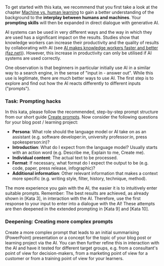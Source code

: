 To get started with this kata, we recommend that you first take a look at the chapter [Machine vs. human learning](1-4-machine-vs-human-learning.md) to gain a better understanding of the background to the **interplay between humans and machines**. Your **prompting skills** will then be expanded in direct dialogue with generative AI.

AI systems can be used in very different ways and the way in which they are used has a significant impact on the results. Studies show that knowledge workers can increase their productivity and the quality of results by collaborating with AI (see [AI makes knowledge workers faster and better (faz.net)](https://www.faz.net/pro/d-economy/kuenstliche-intelligenz/ki-macht-wissensarbeiter-schneller-und-besser-19183974.html)). However, this increase in productivity can only be utilised if AI systems are used correctly.

One observation is that beginners in particular initially use AI in a similar way to a search engine, in the sense of "input in - answer out". While this use is legitimate, there are much better ways to use AI. The first step is to explore and find out how the AI reacts differently to different inputs ("prompts").

### Task: Prompting hacks

In this kata, please follow the recommended, step-by-step prompt structure from our short guide [Create prompts](1-8-prompts-create.md). Now consider the following questions for your blog post / learning project:

- **Persona**: What role should the language model or AI take on as an assistant (e.g. software developer:in, university professor:in, press spokesperson:in)?
- **Introduction**: What do I expect from the language model? Usually starts with an action word (e.g. Describe me, Explain to me, Create me).
- **Individual content**: The actual text to be processed.
- **Format**: If necessary, what format do I expect the output to be (e.g. code, paper, press release, infographic)?
- **Additional information**: Other relevant information that makes a context more specific (e.g. writing style, filter, history, technique, method).

The more experience you gain with the AI, the easier it is to intuitively enter suitable prompts. Remember: The best results are achieved, as already shown in [Kata 3], in interaction with the AI. Therefore, use the first response to your input to enter into a dialogue with the AI! These attempts are then deepened in the extended prompting in [Kata 9] and [Kata 10].

### Deepening: Creating more complex prompts

Create a more complex prompt that leads to an initial summarising (PowerPoint) presentation or a concept for the topic of your blog post or learning project via the AI. You can then further refine this in interaction with the AI and have it tested for different target groups, e.g. from a consultant's point of view for decision-makers, from a marketing point of view for a customer or from a training point of view for your learners.
